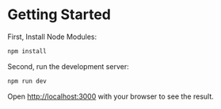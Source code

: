 # Getting Started

First, Install Node Modules:

```bash
npm install

```

Second, run the development server:

```bash
npm run dev


```

Open [http://localhost:3000](http://localhost:3000) with your browser to see the result.
